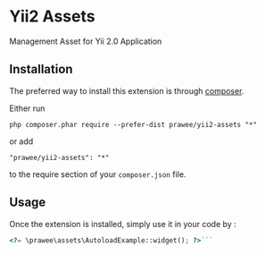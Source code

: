 Yii2 Assets
===========
Management Asset for Yii 2.0 Application

Installation
------------

The preferred way to install this extension is through [composer](http://getcomposer.org/download/).

Either run

```
php composer.phar require --prefer-dist prawee/yii2-assets "*"
```

or add

```
"prawee/yii2-assets": "*"
```

to the require section of your `composer.json` file.


Usage
-----

Once the extension is installed, simply use it in your code by  :

```php
<?= \prawee\assets\AutoloadExample::widget(); ?>```